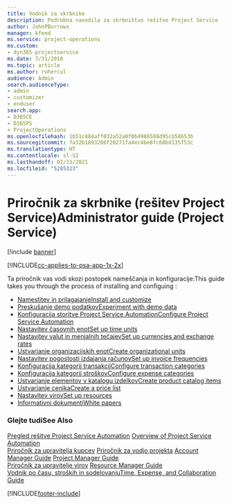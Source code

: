 ```yaml
---
title: Vodnik za skrbnike
description: Podrobna navodila za skrbništvo rešitve Project Service
author: JohnPBurrows
manager: kfend
ms.service: project-operations
ms.custom:
- dyn365-projectservice
ms.date: 7/31/2018
ms.topic: article
ms.author: ruhercul
audience: Admin
search.audienceType:
- admin
- customizer
- enduser
search.app:
- D365CE
- D365PS
- ProjectOperations
ms.openlocfilehash: 1b51c484aff032a52a0f0b4986588d95cb58653b
ms.sourcegitcommit: fa32b1893286f20271fa4ec4be8fc68bd135f53c
ms.translationtype: HT
ms.contentlocale: sl-SI
ms.lasthandoff: 02/15/2021
ms.locfileid: "5285323"
---
```

# <a name="administrator-guide-project-service"></a><span data-ttu-id="8f0a2-103">Priročnik za skrbnike (rešitev Project Service)</span><span class="sxs-lookup"><span data-stu-id="8f0a2-103">Administrator guide (Project Service)</span></span>

[!include [banner](../includes/psa-now-project-operations.md)]

[!INCLUDE[cc-applies-to-psa-app-1x-2x](../includes/cc-applies-to-psa-app-1x-2x.md)]

<span data-ttu-id="8f0a2-104">Ta priročnik vas vodi skozi postopek nameščanja in konfiguracije:</span><span class="sxs-lookup"><span data-stu-id="8f0a2-104">This guide takes you through the process of installing and configuing :</span></span>  
  
- [<span data-ttu-id="8f0a2-105">Namestitev in prilagajanje</span><span class="sxs-lookup"><span data-stu-id="8f0a2-105">Install and customize</span></span>](install-customize.md)
- [<span data-ttu-id="8f0a2-106">Preskušanje demo podatkov</span><span class="sxs-lookup"><span data-stu-id="8f0a2-106">Experiment with demo data</span></span>](use-demo-data.md)
- [<span data-ttu-id="8f0a2-107">Konfiguracija storitve Project Service Automation</span><span class="sxs-lookup"><span data-stu-id="8f0a2-107">Configure Project Service Automation</span></span>](configure.md)
- [<span data-ttu-id="8f0a2-108">Nastavitev časovnih enot</span><span class="sxs-lookup"><span data-stu-id="8f0a2-108">Set up time units</span></span>](set-up-time-units.md)
- [<span data-ttu-id="8f0a2-109">Nastavitev valut in menjalnih tečajev</span><span class="sxs-lookup"><span data-stu-id="8f0a2-109">Set up currencies and exchange rates</span></span>](set-up-currencies-exchange-rates.md)
- [<span data-ttu-id="8f0a2-110">Ustvarjanje organizacijskih enot</span><span class="sxs-lookup"><span data-stu-id="8f0a2-110">Create organizational units</span></span>](create-organizational-units.md)
- [<span data-ttu-id="8f0a2-111">Nastavitev pogostosti izdajanja računov</span><span class="sxs-lookup"><span data-stu-id="8f0a2-111">Set up invoice frequencies</span></span>](set-up-invoice-frequencies.md)
- [<span data-ttu-id="8f0a2-112">Konfiguracija kategorij transakcij</span><span class="sxs-lookup"><span data-stu-id="8f0a2-112">Configure transaction categories</span></span>](configure-transaction-categories.md)
- [<span data-ttu-id="8f0a2-113">Konfiguracija kategorij stroškov</span><span class="sxs-lookup"><span data-stu-id="8f0a2-113">Configure expense categories</span></span>](configure-expense-categories.md)
- [<span data-ttu-id="8f0a2-114">Ustvarjanje elementov v katalogu izdelkov</span><span class="sxs-lookup"><span data-stu-id="8f0a2-114">Create product catalog items</span></span>](create-product-catalog-items.md)
- [<span data-ttu-id="8f0a2-115">Ustvarjanje cenika</span><span class="sxs-lookup"><span data-stu-id="8f0a2-115">Create a price list</span></span>](create-price-list.md)
- [<span data-ttu-id="8f0a2-116">Nastavitev virov</span><span class="sxs-lookup"><span data-stu-id="8f0a2-116">Set up resources</span></span>](set-up-resources.md)
- [<span data-ttu-id="8f0a2-117">Informativni dokumenti</span><span class="sxs-lookup"><span data-stu-id="8f0a2-117">White papers</span></span>](white-papers.md)
  
### <a name="see-also"></a><span data-ttu-id="8f0a2-118">Glejte tudi</span><span class="sxs-lookup"><span data-stu-id="8f0a2-118">See Also</span></span>  
 <span data-ttu-id="8f0a2-119">[Pregled rešitve Project Service Automation](../psa/overview.md)  </span><span class="sxs-lookup"><span data-stu-id="8f0a2-119">[Overview of Project Service Automation](../psa/overview.md)  </span></span>  
 <span data-ttu-id="8f0a2-120">[Priročnik za upravitelja kupcev](../psa/account-manager-guide.md) [Priročnik za vodjo projekta](../psa/project-manager-guide.md) </span><span class="sxs-lookup"><span data-stu-id="8f0a2-120">[Account Manager Guide](../psa/account-manager-guide.md) [Project Manager Guide](../psa/project-manager-guide.md) </span></span>  
 <span data-ttu-id="8f0a2-121">[Priročnik za upravitelje virov](../psa/resource-manager-guide.md) </span><span class="sxs-lookup"><span data-stu-id="8f0a2-121">[Resource Manager Guide](../psa/resource-manager-guide.md) </span></span>  
 [<span data-ttu-id="8f0a2-122">Vodnik po času, stroških in sodelovanju</span><span class="sxs-lookup"><span data-stu-id="8f0a2-122">Time, Expense, and Collaboration Guide</span></span>](../psa/time-expense-collaboration-guide.md)


[!INCLUDE[footer-include](../includes/footer-banner.md)]